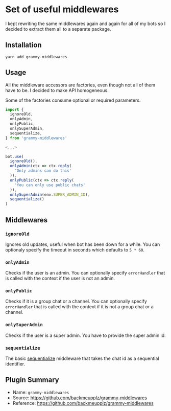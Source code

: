 # Set of useful middlewares

I kept rewriting the same middlewares again and again for all of my bots so I decided to extract them all to a separate package.

## Installation

`yarn add grammy-middlewares`

## Usage

All the middleware accessors are factories, even though not all of them have to be. I decided to make API homogeneous.

Some of the factories consume optional or required parameters.

```typescript
import {
  ignoreOld,
  onlyAdmin,
  onlyPublic,
  onlySuperAdmin,
  sequentialize,
} from 'grammy-middlewares'

<...>

bot.use(
  ignoreOld(),
  onlyAdmin(ctx => ctx.reply(
    'Only admins can do this'
  )),
  onlyPublic(ctx => ctx.reply(
    'You can only use public chats'
  )),
  onlySuperAdmin(env.SUPER_ADMIN_ID),
  sequentialize()
)
```

## Middlewares

### `ignoreOld`

Ignores old updates, useful when bot has been down for a while. You can optionaly specify the timeout in seconds which defaults to `5 * 60`.

### `onlyAdmin`

Checks if the user is an admin. You can optionally specify `errorHandler` that is called with the context if the user is not an admin.

### `onlyPublic`

Checks if it is a group chat or a channel. You can optionally specify `errorHandler` that is called with the context if it is not a group chat or a channel.

### `onlySuperAdmin`

Checks if the user is a super admin. You have to provide the super admin id.

### `sequentialize`

The basic [sequentialize](https://grammy.dev/advanced/scaling.html#concurrency-is-hard) middleware that takes the chat id as a sequential identifier.

## Plugin Summary

- Name: `grammy-middlewares`
- Source: <https://github.com/backmeupplz/grammy-middlewares>
- Reference: <https://github.com/backmeupplz/grammy-middlewares>
